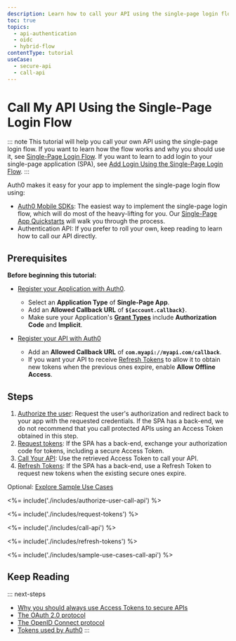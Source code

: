```yaml
---
description: Learn how to call your API using the single-page login flow
toc: true
topics:
  - api-authentication
  - oidc
  - hybrid-flow
contentType: tutorial
useCase:
  - secure-api
  - call-api
---
```

# Call My API Using the Single-Page Login Flow

::: note
This tutorial will help you call your own API using the single-page login flow. If you want to learn how the flow works and why you should use it, see [Single-Page Login Flow](/flows/concepts/single-page-login-flow). If you want to learn to add login to your single-page application (SPA), see [Add Login Using the Single-Page Login Flow](/flows/guides/single-page-login-flow/add-login-using-single-page-login-flow).
:::

Auth0 makes it easy for your app to implement the single-page login flow using:

* [Auth0 Mobile SDKs](/libraries): The easiest way to implement the single-page login flow, which will do most of the heavy-lifting for you. Our [Single-Page App Quickstarts](/quickstart/spa) will walk you through the process.
* Authentication API: If you prefer to roll your own, keep reading to learn how to call our API directly.

## Prerequisites

**Before beginning this tutorial:**

* [Register your Application with Auth0](/applications/spa). 
  * Select an **Application Type** of **Single-Page App**.
  * Add an **Allowed Callback URL** of **`${account.callback}`**.
  * Make sure your Application's **[Grant Types](/applications/application-grant-types#how-to-edit-the-application-s-grant_types-property)** include **Authorization Code** and **Implicit**.

* [Register your API with Auth0](/architecture-scenarios/spa-api/part-2#create-the-api)
  * Add an **Allowed Callback URL** of **`com.myapi://myapi.com/callback`**.
  * If you want your API to receive [Refresh Tokens](/tokens/refresh-token) to allow it to obtain new tokens when the previous ones expire, enable **Allow Offline Access**.

## Steps

1. [Authorize the user](#authorize-the-user): 
Request the user's authorization and redirect back to your app with the requested credentials. If the SPA has a back-end, we do not recommend that you call protected APIs using an Access Token obtained in this step.
2. [Request tokens](#request-tokens): 
If the SPA has a back-end, exchange your authorization code for tokens, including a secure Access Token.
3. [Call Your API](#call-api): 
Use the retrieved Access Token to call your API.
4. [Refresh Tokens](#refresh-tokens): 
If the SPA has a back-end, use a Refresh Token to request new tokens when the existing secure ones expire.

Optional: [Explore Sample Use Cases](#sample-use-cases)

<%= include('./includes/authorize-user-call-api') %>

<%= include('./includes/request-tokens') %>

<%= include('./includes/call-api') %>

<%= include('./includes/refresh-tokens') %>

<%= include('./includes/sample-use-cases-call-api') %>

## Keep Reading

::: next-steps
- [Why you should always use Access Tokens to secure APIs](/api-auth/why-use-access-tokens-to-secure-apis)
- [The OAuth 2.0 protocol](/protocols/oauth2)
- [The OpenID Connect protocol](/protocols/oidc)
- [Tokens used by Auth0](/tokens)
:::
